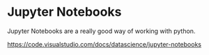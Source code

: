 # Jupyter Notebooks

Jupyter Notebooks are a really good way of working with python. 




https://code.visualstudio.com/docs/datascience/jupyter-notebooks